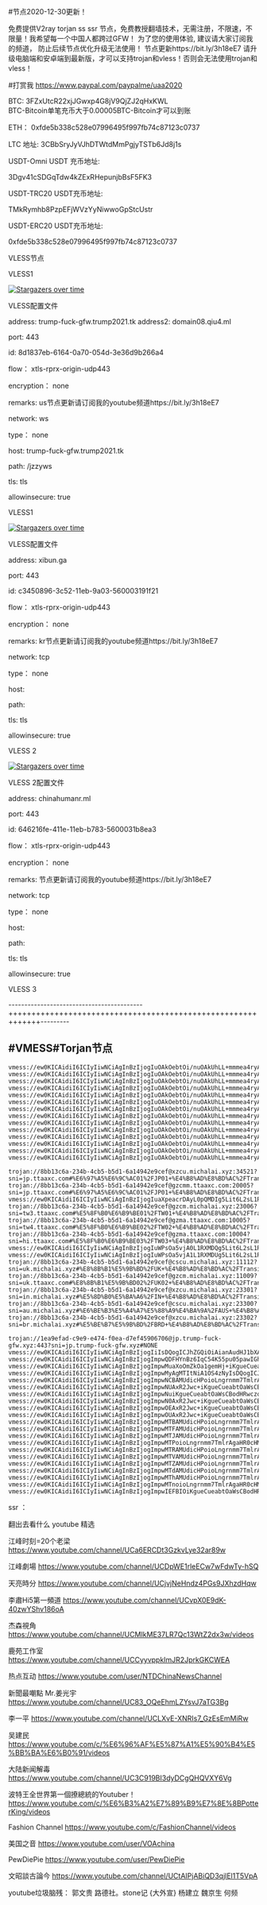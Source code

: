 #节点2020-12-30更新！

免费提供V2ray torjan ss ssr 节点，免费教授翻墙技术，无需注册，不限速，不限量！我希望每一个中国人都跨过GFW！
为了您的使用体验, 建议请大家订阅我的频道， 防止后续节点优化升级无法使用！   节点更新https://bit.ly/3h18eE7
请升级电脑端和安卓端到最新版，才可以支持trojan和vless！否则会无法使用trojan和vless！



#打赏我 https://www.paypal.com/paypalme/uaa2020

BTC:   3FZxUtcR22xjJGwxp4G8jV9QjZJ2qHxKWL                               
BTC-Bitcoin单笔充币大于0.00005BTC-Bitcoin才可以到账

ETH： 0xfde5b338c528e07996495f997fb74c87123c0737
  
LTC 地址:   3CBbSryJyVJhDTWtdMmPgjyTSTb6Jd8j1s



USDT-Omni USDT 充币地址:  

3Dgv41cSDGqTdw4kZExRHepunjbBsF5FK3

USDT-TRC20  USDT充币地址:

TMkRymhb8PzpEFjWVzYyNiwwoGpStcUstr

USDT-ERC20 USDT充币地址:
 
0xfde5b338c528e07996495f997fb74c87123c0737
 
 

VLESS节点



VLESS1

[![Stargazers over time](
https://github.com/JACKUSR2089/v2ray-subscribed/blob/master/fq.PNG)](https://starchart.cc/phlinhng/v2ray-tcp-tls-web)

VLESS配置文件

address:     trump-fuck-gfw.trump2021.tk
address2:    domain08.qiu4.ml

port:          443

id:           8d1837eb-6164-0a70-054d-3e36d9b266a4

flow：         xtls-rprx-origin-udp443

encryption：   none

remarks:     us节点更新请订阅我的youtube频道https://bit.ly/3h18eE7

network:     ws

type：       none

host:       trump-fuck-gfw.trump2021.tk

path:        /jzzyws
   
tls:                                tls
  
allowinsecure:   true


VLESS1

[![Stargazers over time](
https://github.com/JACKUSR2089/v2ray-subscribed/blob/master/vless1.PNG)](https://starchart.cc/phlinhng/v2ray-tcp-tls-web)

VLESS配置文件

address:       xibun.ga

port:          443

id:           c3450896-3c52-11eb-9a03-560003191f21

flow：         xtls-rprx-origin-udp443

encryption：  none

remarks:    kr节点更新请订阅我的youtube频道https://bit.ly/3h18eE7

network:    tcp

type：      none

host:       

path:
   
tls:                                tls
  
allowinsecure:   true

VLESS 2

[![Stargazers over time](
https://github.com/JACKUSR2089/v2ray-subscribed/blob/master/0.PNG)](https://starchart.cc/phlinhng/v2ray-tcp-tls-web)


VLESS 2配置文件

address:       chinahumanr.ml 

port:          443

id:           646216fe-411e-11eb-b783-5600031b8ea3

flow：         xtls-rprx-origin-udp443

encryption：  none

remarks:    节点更新请订阅我的youtube频道https://bit.ly/3h18eE7

network:    tcp

type：      none

host:       

path:
   
tls:             tls
  
allowinsecure:   true

VLESS 3





------------------------------------------+++++++++++++++++++++++++++++++++++++++++++++++++++++++++++++---------
 
#VMESS#Torjan节点
----------------------------------------------------------------------------------------------------------------------------------------------------
~~~
vmess://ew0KICAidiI6ICIyIiwNCiAgInBzIjogIuOAkOebtOi/nuOAkUhLL+mmmea4ryAtIOeUteS/oeaOqOiNkCAtIDAxIiwNCiAgImFkZCI6ICIwMS5IS0cuQVNJQS5CSUdBSVJQT1JULk5FVCIsDQogICJwb3J0IjogIjgwIiwNCiAgImlkIjogIjc5N2NmMmEyLTZjMmItNGU2Ni05ZmJmLWIwN2VhMDQ1YTE1MCIsDQogICJhaWQiOiAiMiIsDQogICJuZXQiOiAid3MiLA0KICAidHlwZSI6ICJub25lIiwNCiAgImhvc3QiOiAiIiwNCiAgInBhdGgiOiAiIiwNCiAgInRscyI6ICIiDQp9
vmess://ew0KICAidiI6ICIyIiwNCiAgInBzIjogIuOAkOebtOi/nuOAkUhLL+mmmea4ryAtIOeUteS/oeaOqOiNkCAtIDAyIiwNCiAgImFkZCI6ICIwMi5IS0cuQVNJQS5CSUdBSVJQT1JULk5FVCIsDQogICJwb3J0IjogIjgwIiwNCiAgImlkIjogIjc5N2NmMmEyLTZjMmItNGU2Ni05ZmJmLWIwN2VhMDQ1YTE1MCIsDQogICJhaWQiOiAiMiIsDQogICJuZXQiOiAid3MiLA0KICAidHlwZSI6ICJub25lIiwNCiAgImhvc3QiOiAiIiwNCiAgInBhdGgiOiAiIiwNCiAgInRscyI6ICIiDQp9
vmess://ew0KICAidiI6ICIyIiwNCiAgInBzIjogIuOAkOebtOi/nuOAkUhLL+mmmea4ryAtIOeUteS/oeaOqOiNkCAtIDAzIiwNCiAgImFkZCI6ICIwMy5IS0cuQVNJQS5CSUdBSVJQT1JULk5FVCIsDQogICJwb3J0IjogIjgwIiwNCiAgImlkIjogIjc5N2NmMmEyLTZjMmItNGU2Ni05ZmJmLWIwN2VhMDQ1YTE1MCIsDQogICJhaWQiOiAiMiIsDQogICJuZXQiOiAid3MiLA0KICAidHlwZSI6ICJub25lIiwNCiAgImhvc3QiOiAiIiwNCiAgInBhdGgiOiAiIiwNCiAgInRscyI6ICIiDQp9
vmess://ew0KICAidiI6ICIyIiwNCiAgInBzIjogIuOAkOebtOi/nuOAkUhLL+mmmea4ryAtIOeUteS/oeaOqOiNkCAtIDA0IiwNCiAgImFkZCI6ICIwNC5IS0cuQVNJQS5CSUdBSVJQT1JULk5FVCIsDQogICJwb3J0IjogIjgwIiwNCiAgImlkIjogIjc5N2NmMmEyLTZjMmItNGU2Ni05ZmJmLWIwN2VhMDQ1YTE1MCIsDQogICJhaWQiOiAiMiIsDQogICJuZXQiOiAid3MiLA0KICAidHlwZSI6ICJub25lIiwNCiAgImhvc3QiOiAiIiwNCiAgInBhdGgiOiAiIiwNCiAgInRscyI6ICIiDQp9
vmess://ew0KICAidiI6ICIyIiwNCiAgInBzIjogIuOAkOebtOi/nuOAkUhLL+mmmea4ryAtIOeUteS/oeaOqOiNkCAtIDA1IiwNCiAgImFkZCI6ICIwNS5IS0cuQVNJQS5CSUdBSVJQT1JULk5FVCIsDQogICJwb3J0IjogIjgwIiwNCiAgImlkIjogIjc5N2NmMmEyLTZjMmItNGU2Ni05ZmJmLWIwN2VhMDQ1YTE1MCIsDQogICJhaWQiOiAiMiIsDQogICJuZXQiOiAid3MiLA0KICAidHlwZSI6ICJub25lIiwNCiAgImhvc3QiOiAiIiwNCiAgInBhdGgiOiAiIiwNCiAgInRscyI6ICIiDQp9
vmess://ew0KICAidiI6ICIyIiwNCiAgInBzIjogIuOAkOebtOi/nuOAkUhLL+mmmea4ryAtIOeUteS/oeaOqOiNkCAtIDA2IiwNCiAgImFkZCI6ICIwNi5IS0cuQVNJQS5CSUdBSVJQT1JULk5FVCIsDQogICJwb3J0IjogIjgwIiwNCiAgImlkIjogIjc5N2NmMmEyLTZjMmItNGU2Ni05ZmJmLWIwN2VhMDQ1YTE1MCIsDQogICJhaWQiOiAiMiIsDQogICJuZXQiOiAid3MiLA0KICAidHlwZSI6ICJub25lIiwNCiAgImhvc3QiOiAiIiwNCiAgInBhdGgiOiAiIiwNCiAgInRscyI6ICIiDQp9
vmess://ew0KICAidiI6ICIyIiwNCiAgInBzIjogIuOAkOebtOi/nuOAkUhLL+mmmea4ryAtIOeUteS/oeaOqOiNkCAtIDA3IiwNCiAgImFkZCI6ICIwNy5IS0cuQVNJQS5CSUdBSVJQT1JULk5FVCIsDQogICJwb3J0IjogIjgwIiwNCiAgImlkIjogIjc5N2NmMmEyLTZjMmItNGU2Ni05ZmJmLWIwN2VhMDQ1YTE1MCIsDQogICJhaWQiOiAiMiIsDQogICJuZXQiOiAid3MiLA0KICAidHlwZSI6ICJub25lIiwNCiAgImhvc3QiOiAiIiwNCiAgInBhdGgiOiAiIiwNCiAgInRscyI6ICIiDQp9
vmess://ew0KICAidiI6ICIyIiwNCiAgInBzIjogIuOAkOebtOi/nuOAkUhLL+mmmea4ryAtIOeUteS/oeaOqOiNkCAtIDA4IiwNCiAgImFkZCI6ICIwOC5IS0cuQVNJQS5CSUdBSVJQT1JULk5FVCIsDQogICJwb3J0IjogIjgwIiwNCiAgImlkIjogIjc5N2NmMmEyLTZjMmItNGU2Ni05ZmJmLWIwN2VhMDQ1YTE1MCIsDQogICJhaWQiOiAiMiIsDQogICJuZXQiOiAid3MiLA0KICAidHlwZSI6ICJub25lIiwNCiAgImhvc3QiOiAiIiwNCiAgInBhdGgiOiAiIiwNCiAgInRscyI6ICIiDQp9
vmess://ew0KICAidiI6ICIyIiwNCiAgInBzIjogIuOAkOebtOi/nuOAkUhLL+mmmea4ryAtIOeUteS/oeaOqOiNkCAtIDA5IiwNCiAgImFkZCI6ICIwOS5IS0cuQVNJQS5CSUdBSVJQT1JULk5FVCIsDQogICJwb3J0IjogIjgwIiwNCiAgImlkIjogIjc5N2NmMmEyLTZjMmItNGU2Ni05ZmJmLWIwN2VhMDQ1YTE1MCIsDQogICJhaWQiOiAiMiIsDQogICJuZXQiOiAid3MiLA0KICAidHlwZSI6ICJub25lIiwNCiAgImhvc3QiOiAiIiwNCiAgInBhdGgiOiAiIiwNCiAgInRscyI6ICIiDQp9
vmess://ew0KICAidiI6ICIyIiwNCiAgInBzIjogIuOAkOebtOi/nuOAkUhLL+mmmea4ryAtIOeUteS/oeaOqOiNkCAtIDEwIiwNCiAgImFkZCI6ICIxMC5IS0cuQVNJQS5CSUdBSVJQT1JULk5FVCIsDQogICJwb3J0IjogIjgwIiwNCiAgImlkIjogIjc5N2NmMmEyLTZjMmItNGU2Ni05ZmJmLWIwN2VhMDQ1YTE1MCIsDQogICJhaWQiOiAiMiIsDQogICJuZXQiOiAid3MiLA0KICAidHlwZSI6ICJub25lIiwNCiAgImhvc3QiOiAiIiwNCiAgInBhdGgiOiAiIiwNCiAgInRscyI6ICIiDQp9
vmess://ew0KICAidiI6ICIyIiwNCiAgInBzIjogIuOAkOebtOi/nuOAkUhLL+mmmea4ryAtIOiBlOmAmuenu+WKqOaOqOiNkCAtIDExIiwNCiAgImFkZCI6ICIxMS5IS0cuQVNJQS5CSUdBSVJQT1JULk5FVCIsDQogICJwb3J0IjogIjgwIiwNCiAgImlkIjogIjc5N2NmMmEyLTZjMmItNGU2Ni05ZmJmLWIwN2VhMDQ1YTE1MCIsDQogICJhaWQiOiAiMiIsDQogICJuZXQiOiAid3MiLA0KICAidHlwZSI6ICJub25lIiwNCiAgImhvc3QiOiAiIiwNCiAgInBhdGgiOiAiIiwNCiAgInRscyI6ICIiDQp9
vmess://ew0KICAidiI6ICIyIiwNCiAgInBzIjogIuOAkOebtOi/nuOAkUhLL+mmmea4ryAtIOiBlOmAmuenu+WKqOaOqOiNkCAtIDEyIiwNCiAgImFkZCI6ICIxMi5IS0cuQVNJQS5CSUdBSVJQT1JULk5FVCIsDQogICJwb3J0IjogIjgwIiwNCiAgImlkIjogIjc5N2NmMmEyLTZjMmItNGU2Ni05ZmJmLWIwN2VhMDQ1YTE1MCIsDQogICJhaWQiOiAiMiIsDQogICJuZXQiOiAid3MiLA0KICAidHlwZSI6ICJub25lIiwNCiAgImhvc3QiOiAiIiwNCiAgInBhdGgiOiAiIiwNCiAgInRscyI6ICIiDQp9
vmess://ew0KICAidiI6ICIyIiwNCiAgInBzIjogIuOAkOebtOi/nuOAkUhLL+mmmea4ryAtIOiBlOmAmuenu+WKqOaOqOiNkCAtIDEzIiwNCiAgImFkZCI6ICIxMy5IS0cuQVNJQS5CSUdBSVJQT1JULk5FVCIsDQogICJwb3J0IjogIjgwIiwNCiAgImlkIjogIjc5N2NmMmEyLTZjMmItNGU2Ni05ZmJmLWIwN2VhMDQ1YTE1MCIsDQogICJhaWQiOiAiMiIsDQogICJuZXQiOiAid3MiLA0KICAidHlwZSI6ICJub25lIiwNCiAgImhvc3QiOiAiIiwNCiAgInBhdGgiOiAiIiwNCiAgInRscyI6ICIiDQp9
vmess://ew0KICAidiI6ICIyIiwNCiAgInBzIjogIuOAkOebtOi/nuOAkUhLL+mmmea4ryAtIOiBlOmAmuenu+WKqOaOqOiNkCAtIDE0IiwNCiAgImFkZCI6ICIxNC5IS0cuQVNJQS5CSUdBSVJQT1JULk5FVCIsDQogICJwb3J0IjogIjgwIiwNCiAgImlkIjogIjc5N2NmMmEyLTZjMmItNGU2Ni05ZmJmLWIwN2VhMDQ1YTE1MCIsDQogICJhaWQiOiAiMiIsDQogICJuZXQiOiAid3MiLA0KICAidHlwZSI6ICJub25lIiwNCiAgImhvc3QiOiAiIiwNCiAgInBhdGgiOiAiIiwNCiAgInRscyI6ICIiDQp9

trojan://8bb13c6a-234b-4cb5-b5d1-6a14942e9cef@xzcu.michalai.xyz:34521?sni=jp.ttaaxc.com#%E6%97%A5%E6%9C%AC01%2FJP01+%E4%B8%AD%E8%BD%AC%2FTransit
trojan://8bb13c6a-234b-4cb5-b5d1-6a14942e9cef@gzcmm.ttaaxc.com:20005?sni=jp.ttaaxc.com#%E6%97%A5%E6%9C%AC01%2FJP01+%E4%B8%AD%E8%BD%AC%2FTransit+%E6%B5%8B%E8%AF%95
vmess://ew0KICAidiI6ICIyIiwNCiAgInBzIjogIuaXpeacrDAyL0pQMDIg5Lit6L2sL1RyYW5zaXQgdjIiLA0KICAiYWRkIjogImd6Y21tLnR0YWF4Yy5jb20iLA0KICAicG9ydCI6ICIxMDAwNyIsDQogICJpZCI6ICI4YmIxM2M2YS0yMzRiLTRjYjUtYjVkMS02YTE0OTQyZTljZWYiLA0KICAiYWlkIjogIjEiLA0KICAibmV0IjogIndzIiwNCiAgInR5cGUiOiAibm9uZSIsDQogICJob3N0IjogIiIsDQogICJwYXRoIjogIi8iLA0KICAidGxzIjogIiINCn0=
trojan://8bb13c6a-234b-4cb5-b5d1-6a14942e9cef@gzcm.michalai.xyz:23006?sni=tw3.ttaaxc.com#%E5%8F%B0%E6%B9%BE01%2FTW01+%E4%B8%AD%E8%BD%AC%2FTransit
trojan://8bb13c6a-234b-4cb5-b5d1-6a14942e9cef@gzma.ttaaxc.com:10005?sni=tw4.ttaaxc.com#%E5%8F%B0%E6%B9%BE02%2FTW02+%E4%B8%AD%E8%BD%AC%2FTransit
trojan://8bb13c6a-234b-4cb5-b5d1-6a14942e9cef@gzma.ttaaxc.com:10004?sni=hi.ttaaxc.com#%E5%8F%B0%E6%B9%BE03%2FTW03+%E4%B8%AD%E8%BD%AC%2FTransit
vmess://ew0KICAidiI6ICIyIiwNCiAgInBzIjogIuWPsOa5vjA0L1RXMDQg5Lit6L2sL1RyYW5zaXQgdjIiLA0KICAiYWRkIjogImd6bWEudHRhYXhjLmNvbSIsDQogICJwb3J0IjogIjEwMDAyIiwNCiAgImlkIjogIjhiYjEzYzZhLTIzNGItNGNiNS1iNWQxLTZhMTQ5NDJlOWNlZiIsDQogICJhaWQiOiAiMSIsDQogICJuZXQiOiAid3MiLA0KICAidHlwZSI6ICJub25lIiwNCiAgImhvc3QiOiAiIiwNCiAgInBhdGgiOiAiLyIsDQogICJ0bHMiOiAiIg0KfQ==
vmess://ew0KICAidiI6ICIyIiwNCiAgInBzIjogIuWPsOa5vjA1L1RXMDUg5Lit6L2sL1RyYW5zaXQgdjIiLA0KICAiYWRkIjogImd6bWEudHRhYXhjLmNvbSIsDQogICJwb3J0IjogIjEwMDAzIiwNCiAgImlkIjogIjhiYjEzYzZhLTIzNGItNGNiNS1iNWQxLTZhMTQ5NDJlOWNlZiIsDQogICJhaWQiOiAiMSIsDQogICJuZXQiOiAid3MiLA0KICAidHlwZSI6ICJub25lIiwNCiAgImhvc3QiOiAiIiwNCiAgInBhdGgiOiAiLyIsDQogICJ0bHMiOiAiIg0KfQ==
trojan://8bb13c6a-234b-4cb5-b5d1-6a14942e9cef@cscu.michalai.xyz:11112?sni=uk.michalai.xyz#%E8%8B%B1%E5%9B%BD%2FUK+%E4%B8%AD%E8%BD%AC%2FTransit+NF
trojan://8bb13c6a-234b-4cb5-b5d1-6a14942e9cef@gzcm.michalai.xyz:11009?sni=uk.ttaaxc.com#%E8%8B%B1%E5%9B%BD02%2FUK02+%E4%B8%AD%E8%BD%AC%2FTransit
trojan://8bb13c6a-234b-4cb5-b5d1-6a14942e9cef@xzcu.michalai.xyz:23301?sni=in.michalai.xyz#%E5%8D%B0%E5%BA%A6%2FIN+%E4%B8%AD%E8%BD%AC%2FTransit
trojan://8bb13c6a-234b-4cb5-b5d1-6a14942e9cef@cscu.michalai.xyz:23300?sni=au.michalai.xyz#%E6%BE%B3%E5%A4%A7%E5%88%A9%E4%BA%9A%2FAUS+%E4%B8%AD%E8%BD%AC%2FTransit
trojan://8bb13c6a-234b-4cb5-b5d1-6a14942e9cef@xzcu.michalai.xyz:23302?sni=br.michalai.xyz#%E5%BE%B7%E5%9B%BD%2FBRD+%E4%B8%AD%E8%BD%AC%2FTransit

trojan://1ea9efad-c9e9-e474-f0ea-d7ef45906706@jp.trump-fuck-gfw.xyz:443?sni=jp.trump-fuck-gfw.xyz#NONE
vmess://ew0KICAidiI6ICIyIiwNCiAgInBzIjogIiIsDQogICJhZGQiOiAianAudHJ1bXAtZnVjay1nZncueHl6IiwNCiAgInBvcnQiOiAiNDQzIiwNCiAgImlkIjogIjFlYTllZmFkLWM5ZTktZTQ3NC1mMGVhLWQ3ZWY0NTkwNjcwNiIsDQogICJhaWQiOiAiMSIsDQogICJuZXQiOiAiIiwNCiAgInR5cGUiOiAibm9uZSIsDQogICJob3N0IjogImpwLnRydW1wLWZ1Y2stZ2Z3Lnh5eiIsDQogICJwYXRoIjogIi96YWZsIiwNCiAgInRscyI6ICJ0bHMiDQp9
vmess://ew0KICAidiI6ICIyIiwNCiAgInBzIjogImpwQDFHYnBz6IqC54K55pu05pawIGh0dHBzOi8vYml0Lmx5LzNoMThlRTciLA0KICAiYWRkIjogImpwLnRydW1wLWZ1Y2stZ2Z3Lnh5eiIsDQogICJwb3J0IjogIjQ0MyIsDQogICJpZCI6ICIxZWE5ZWZhZC1jOWU5LWU0NzQtZjBlYS1kN2VmNDU5MDY3MDYiLA0KICAiYWlkIjogIjEiLA0KICAibmV0IjogIndzIiwNCiAgInR5cGUiOiAibm9uZSIsDQogICJob3N0IjogImpwLnRydW1wLWZ1Y2stZ2Z3Lnh5eiIsDQogICJwYXRoIjogIi96YWZsIiwNCiAgInRscyI6ICJ0bHMiDQp9
vmess://ew0KICAidiI6ICIyIiwNCiAgInBzIjogImpwMuaXoOmZkOa1gemHj+iKgueCueabtOaWsCBodHRwczovL2JpdC5seS8zaDE4ZUU3IiwNCiAgImFkZCI6ICJkb21haW4wOC5xaXU0Lm1sIiwNCiAgInBvcnQiOiAiNDQzIiwNCiAgImlkIjogIjFlYTllZmFkLWM5ZTktZTQ3NC1mMGVhLWQ3ZWY0NTkwNjcwNiIsDQogICJhaWQiOiAiMSIsDQogICJuZXQiOiAid3MiLA0KICAidHlwZSI6ICJub25lIiwNCiAgImhvc3QiOiAianAudHJ1bXAtZnVjay1nZncueHl6IiwNCiAgInBhdGgiOiAiL3phZmwiLA0KICAidGxzIjogInRscyINCn0=
vmess://ew0KICAidiI6ICIyIiwNCiAgInBzIjogImpwMyAgMTItNiA1OS4zNyIsDQogICJhZGQiOiAid3d3LmNsb3VkZmxhcmUuY29tIiwNCiAgInBvcnQiOiAiNDQzIiwNCiAgImlkIjogIjFlYTllZmFkLWM5ZTktZTQ3NC1mMGVhLWQ3ZWY0NTkwNjcwNiIsDQogICJhaWQiOiAiMSIsDQogICJuZXQiOiAid3MiLA0KICAidHlwZSI6ICJub25lIiwNCiAgImhvc3QiOiAianAudHJ1bXAtZnVjay1nZncueHl6IiwNCiAgInBhdGgiOiAiL3phZmwiLA0KICAidGxzIjogInRscyINCn0=
vmess://ew0KICAidiI6ICIyIiwNCiAgInBzIjogImpwNCBAMUdicHPoioLngrnmm7TmlrAgaHR0cHM6Ly9iaXQubHkvM2gxOGVFNyIsDQogICJhZGQiOiAid3d3LmRpZ2l0YWxvY2Vhbi5jb20iLA0KICAicG9ydCI6ICI0NDMiLA0KICAiaWQiOiAiMWVhOWVmYWQtYzllOS1lNDc0LWYwZWEtZDdlZjQ1OTA2NzA2IiwNCiAgImFpZCI6ICIxIiwNCiAgIm5ldCI6ICJ3cyIsDQogICJ0eXBlIjogIm5vbmUiLA0KICAiaG9zdCI6ICJqcC50cnVtcC1mdWNrLWdmdy54eXoiLA0KICAicGF0aCI6ICIvemFmbCIsDQogICJ0bHMiOiAidGxzIg0KfQ==
vmess://ew0KICAidiI6ICIyIiwNCiAgInBzIjogImpwNUAxR2Jwc+iKgueCueabtOaWsCBodHRwczovL2JpdC5seS8zaDE4ZUU3IiwNCiAgImFkZCI6ICJ3d3cuZ2FybWluLmNvbSIsDQogICJwb3J0IjogIjQ0MyIsDQogICJpZCI6ICIxZWE5ZWZhZC1jOWU5LWU0NzQtZjBlYS1kN2VmNDU5MDY3MDYiLA0KICAiYWlkIjogIjEiLA0KICAibmV0IjogIiIsDQogICJ0eXBlIjogIm5vbmUiLA0KICAiaG9zdCI6ICJqcC50cnVtcC1mdWNrLWdmdy54eXoiLA0KICAicGF0aCI6ICIvemFmbCIsDQogICJ0bHMiOiAidGxzIg0KfQ==
vmess://ew0KICAidiI6ICIyIiwNCiAgInBzIjogImpwNuiKgueCueabtOaWsCBodHRwczovL2JpdC5seS8zaDE4ZUU3IiwNCiAgImFkZCI6ICJhbXAuY2xvdWRmbGFyZS5jb20iLA0KICAicG9ydCI6ICI0NDMiLA0KICAiaWQiOiAiMWVhOWVmYWQtYzllOS1lNDc0LWYwZWEtZDdlZjQ1OTA2NzA2IiwNCiAgImFpZCI6ICIxIiwNCiAgIm5ldCI6ICIiLA0KICAidHlwZSI6ICJub25lIiwNCiAgImhvc3QiOiAianAudHJ1bXAtZnVjay1nZncueHl6IiwNCiAgInBhdGgiOiAiL3phZmwiLA0KICAidGxzIjogInRscyINCn0=
vmess://ew0KICAidiI6ICIyIiwNCiAgInBzIjogImpwN0AxR2Jwc+iKgueCueabtOaWsCBodHRwczovL2JpdC5seS8zaDE4ZUU3IiwNCiAgImFkZCI6ICIxMDQuMjAuMTMwLjQzIiwNCiAgInBvcnQiOiAiNDQzIiwNCiAgImlkIjogIjFlYTllZmFkLWM5ZTktZTQ3NC1mMGVhLWQ3ZWY0NTkwNjcwNiIsDQogICJhaWQiOiAiMSIsDQogICJuZXQiOiAid3MiLA0KICAidHlwZSI6ICJub25lIiwNCiAgImhvc3QiOiAianAudHJ1bXAtZnVjay1nZncueHl6IiwNCiAgInBhdGgiOiAiL3phZmwiLA0KICAidGxzIjogInRscyINCn0=
vmess://ew0KICAidiI6ICIyIiwNCiAgInBzIjogImpwOEAxR2Jwc+iKgueCueabtOaWsCBodHRwczovL2JpdC5seS8zaDE4ZUU3IiwNCiAgImFkZCI6ICIxMDQuMjUuMTA0LjI0MCIsDQogICJwb3J0IjogIjQ0MyIsDQogICJpZCI6ICIxZWE5ZWZhZC1jOWU5LWU0NzQtZjBlYS1kN2VmNDU5MDY3MDYiLA0KICAiYWlkIjogIjEiLA0KICAibmV0IjogIiIsDQogICJ0eXBlIjogIm5vbmUiLA0KICAiaG9zdCI6ICJqcC50cnVtcC1mdWNrLWdmdy54eXoiLA0KICAicGF0aCI6ICIvemFmbCIsDQogICJ0bHMiOiAidGxzIg0KfQ==
vmess://ew0KICAidiI6ICIyIiwNCiAgInBzIjogImpwOUAxR2Jwc+iKgueCueabtOaWsCBodHRwczovL2JpdC5seS8zaDE4ZUU3IiwNCiAgImFkZCI6ICIxMDQuMTYuMTYwLjExNCIsDQogICJwb3J0IjogIjQ0MyIsDQogICJpZCI6ICIxZWE5ZWZhZC1jOWU5LWU0NzQtZjBlYS1kN2VmNDU5MDY3MDYiLA0KICAiYWlkIjogIjEiLA0KICAibmV0IjogIndzIiwNCiAgInR5cGUiOiAibm9uZSIsDQogICJob3N0IjogImpwLnRydW1wLWZ1Y2stZ2Z3Lnh5eiIsDQogICJwYXRoIjogIi96YWZsIiwNCiAgInRscyI6ICJ0bHMiDQp9
vmess://ew0KICAidiI6ICIyIiwNCiAgInBzIjogImpwMTBAMUdicHPoioLngrnmm7TmlrAgaHR0cHM6Ly9iaXQubHkvM2gxOGVFNyIsDQogICJhZGQiOiAiMTA0LjE2LjExMC4yMzgiLA0KICAicG9ydCI6ICI0NDMiLA0KICAiaWQiOiAiMWVhOWVmYWQtYzllOS1lNDc0LWYwZWEtZDdlZjQ1OTA2NzA2IiwNCiAgImFpZCI6ICIxIiwNCiAgIm5ldCI6ICJ3cyIsDQogICJ0eXBlIjogIm5vbmUiLA0KICAiaG9zdCI6ICJqcC50cnVtcC1mdWNrLWdmdy54eXoiLA0KICAicGF0aCI6ICIvemFmbCIsDQogICJ0bHMiOiAidGxzIg0KfQ==
vmess://ew0KICAidiI6ICIyIiwNCiAgInBzIjogImpwMTFAMUdicHPoioLngrnmm7TmlrAgaHR0cHM6Ly9iaXQubHkvM2gxOGVFNyIsDQogICJhZGQiOiAiMTA0LjE4LjguMTU3IiwNCiAgInBvcnQiOiAiNDQzIiwNCiAgImlkIjogIjFlYTllZmFkLWM5ZTktZTQ3NC1mMGVhLWQ3ZWY0NTkwNjcwNiIsDQogICJhaWQiOiAiMSIsDQogICJuZXQiOiAid3MiLA0KICAidHlwZSI6ICJub25lIiwNCiAgImhvc3QiOiAianAudHJ1bXAtZnVjay1nZncueHl6IiwNCiAgInBhdGgiOiAiL3phZmwiLA0KICAidGxzIjogInRscyINCn0=
vmess://ew0KICAidiI6ICIyIiwNCiAgInBzIjogImpwMTJAMUdicHPoioLngrnmm7TmlrAgaHR0cHM6Ly9iaXQubHkvM2gxOGVFNyIsDQogICJhZGQiOiAiMTA0LjIwLjEzMC4xNzUiLA0KICAicG9ydCI6ICI0NDMiLA0KICAiaWQiOiAiMWVhOWVmYWQtYzllOS1lNDc0LWYwZWEtZDdlZjQ1OTA2NzA2IiwNCiAgImFpZCI6ICIxIiwNCiAgIm5ldCI6ICJ3cyIsDQogICJ0eXBlIjogIm5vbmUiLA0KICAiaG9zdCI6ICJqcC50cnVtcC1mdWNrLWdmdy54eXoiLA0KICAicGF0aCI6ICIvemFmbCIsDQogICJ0bHMiOiAidGxzIg0KfQ==
vmess://ew0KICAidiI6ICIyIiwNCiAgInBzIjogImpwMTPoioLngrnmm7TmlrAgaHR0cHM6Ly9iaXQubHkvM2gxOGVFNyIsDQogICJhZGQiOiAiMTA0LjIxLjIzOS4xNDciLA0KICAicG9ydCI6ICI0NDMiLA0KICAiaWQiOiAiMWVhOWVmYWQtYzllOS1lNDc0LWYwZWEtZDdlZjQ1OTA2NzA2IiwNCiAgImFpZCI6ICIxIiwNCiAgIm5ldCI6ICJ3cyIsDQogICJ0eXBlIjogIm5vbmUiLA0KICAiaG9zdCI6ICJqcC50cnVtcC1mdWNrLWdmdy54eXoiLA0KICAicGF0aCI6ICIvemFmbCIsDQogICJ0bHMiOiAidGxzIg0KfQ==
vmess://ew0KICAidiI6ICIyIiwNCiAgInBzIjogImpwMTRAMUdicHPoioLngrnmm7TmlrAgaHR0cHM6Ly9iaXQubHkvM2gxOGVFNyIsDQogICJhZGQiOiAiMTA0LjIyLjMuMyIsDQogICJwb3J0IjogIjQ0MyIsDQogICJpZCI6ICIxZWE5ZWZhZC1jOWU5LWU0NzQtZjBlYS1kN2VmNDU5MDY3MDYiLA0KICAiYWlkIjogIjEiLA0KICAibmV0IjogIndzIiwNCiAgInR5cGUiOiAibm9uZSIsDQogICJob3N0IjogImpwLnRydW1wLWZ1Y2stZ2Z3Lnh5eiIsDQogICJwYXRoIjogIi96YWZsIiwNCiAgInRscyI6ICJ0bHMiDQp9
vmess://ew0KICAidiI6ICIyIiwNCiAgInBzIjogImpwMTVAMUdicHPoioLngrnmm7TmlrAgaHR0cHM6Ly9iaXQubHkvM2gxOGVFNyIsDQogICJhZGQiOiAiMTA0LjIyLjQuMTgwIiwNCiAgInBvcnQiOiAiNDQzIiwNCiAgImlkIjogIjFlYTllZmFkLWM5ZTktZTQ3NC1mMGVhLWQ3ZWY0NTkwNjcwNiIsDQogICJhaWQiOiAiMSIsDQogICJuZXQiOiAid3MiLA0KICAidHlwZSI6ICJub25lIiwNCiAgImhvc3QiOiAianAudHJ1bXAtZnVjay1nZncueHl6IiwNCiAgInBhdGgiOiAiL3phZmwiLA0KICAidGxzIjogInRscyINCn0=
vmess://ew0KICAidiI6ICIyIiwNCiAgInBzIjogImpwMTZAMUdicHPoioLngrnmm7TmlrAgaHR0cHM6Ly9iaXQubHkvM2gxOGVFNyIsDQogICJhZGQiOiAiMTA0LjIyLjQ0LjUwIiwNCiAgInBvcnQiOiAiNDQzIiwNCiAgImlkIjogIjFlYTllZmFkLWM5ZTktZTQ3NC1mMGVhLWQ3ZWY0NTkwNjcwNiIsDQogICJhaWQiOiAiMSIsDQogICJuZXQiOiAiIiwNCiAgInR5cGUiOiAibm9uZSIsDQogICJob3N0IjogImpwLnRydW1wLWZ1Y2stZ2Z3Lnh5eiIsDQogICJwYXRoIjogIi96YWZsIiwNCiAgInRscyI6ICJ0bHMiDQp9
vmess://ew0KICAidiI6ICIyIiwNCiAgInBzIjogImpwMTdAMUdicHPoioLngrnmm7TmlrAgaHR0cHM6Ly9iaXQubHkvM2gxOGVFNyIsDQogICJhZGQiOiAiMTcyLjY3LjIyMy43NyIsDQogICJwb3J0IjogIjQ0MyIsDQogICJpZCI6ICIxZWE5ZWZhZC1jOWU5LWU0NzQtZjBlYS1kN2VmNDU5MDY3MDYiLA0KICAiYWlkIjogIjEiLA0KICAibmV0IjogIiIsDQogICJ0eXBlIjogIm5vbmUiLA0KICAiaG9zdCI6ICJqcC50cnVtcC1mdWNrLWdmdy54eXoiLA0KICAicGF0aCI6ICIvemFmbCIsDQogICJ0bHMiOiAidGxzIg0KfQ==
vmess://ew0KICAidiI6ICIyIiwNCiAgInBzIjogImpwMThAMUdicHPoioLngrnmm7TmlrAgaHR0cHM6Ly9iaXQubHkvM2gxOGVFNyIsDQogICJhZGQiOiAiMTcyLjY3LjIwOS41OCIsDQogICJwb3J0IjogIjQ0MyIsDQogICJpZCI6ICIxZWE5ZWZhZC1jOWU5LWU0NzQtZjBlYS1kN2VmNDU5MDY3MDYiLA0KICAiYWlkIjogIjEiLA0KICAibmV0IjogIndzIiwNCiAgInR5cGUiOiAibm9uZSIsDQogICJob3N0IjogImpwLnRydW1wLWZ1Y2stZ2Z3Lnh5eiIsDQogICJwYXRoIjogIi96YWZsIiwNCiAgInRscyI6ICJ0bHMiDQp9
vmess://ew0KICAidiI6ICIyIiwNCiAgInBzIjogImpwMTnoioLngrnmm7TmlrAgaHR0cHM6Ly9iaXQubHkvM2gxOGVFNyIsDQogICJhZGQiOiAiMTA0LjI1LjE3NS42OSIsDQogICJwb3J0IjogIjQ0MyIsDQogICJpZCI6ICIxZWE5ZWZhZC1jOWU5LWU0NzQtZjBlYS1kN2VmNDU5MDY3MDYiLA0KICAiYWlkIjogIjEiLA0KICAibmV0IjogIndzIiwNCiAgInR5cGUiOiAibm9uZSIsDQogICJob3N0IjogImpwLnRydW1wLWZ1Y2stZ2Z3Lnh5eiIsDQogICJwYXRoIjogIi96YWZsIiwNCiAgInRscyI6ICJ0bHMiDQp9
vmess://ew0KICAidiI6ICIyIiwNCiAgInBzIjogImpwIEFBIOiKgueCueabtOaWsCBodHRwczovL2JpdC5seS8zaDE4ZUU3IiwNCiAgImFkZCI6ICIxMDQuMjAuODEuMjQwIiwNCiAgInBvcnQiOiAiNDQzIiwNCiAgImlkIjogIjFlYTllZmFkLWM5ZTktZTQ3NC1mMGVhLWQ3ZWY0NTkwNjcwNiIsDQogICJhaWQiOiAiMSIsDQogICJuZXQiOiAid3MiLA0KICAidHlwZSI6ICJub25lIiwNCiAgImhvc3QiOiAianAudHJ1bXAtZnVjay1nZncueHl6IiwNCiAgInBhdGgiOiAiL3phZmwiLA0KICAidGxzIjogInRscyINCn0=

~~~



 ssr ：



 
翻出去看什么
youtube 精选

江峰时刻=20个老梁                 https://www.youtube.com/channel/UCa6ERCDt3GzkvLye32ar89w

江峰劇場                  https://www.youtube.com/channel/UCDpWE1rleECw7wFdwTy-hSQ

天亮時分                  https://www.youtube.com/channel/UCjvjNeHndz4PGs9JXhzdHqw

李肅Hi5第一頻道            https://www.youtube.com/channel/UCvpX0E9dK-40zwYShv186oA

杰森視角                   https://www.youtube.com/channel/UCMIkME37LR7Qc13WtZ2dx3w/videos           
 
鹿苑工作室                 https://www.youtube.com/channel/UCCyyvppkImJR2JprkGKCWEA

热点互动                   https://www.youtube.com/user/NTDChinaNewsChannel

新聞最嘲點 Mr.姜光宇        https://www.youtube.com/channel/UC83_OQeEhmLZYsvJ7aTG3Bg

李一平                     https://www.youtube.com/channel/UCLXvE-XNRIs7_GzEsEmMiRw

吴建民                     https://www.youtube.com/c/%E6%96%AF%E5%87%A1%E5%90%B4%E5%BB%BA%E6%B0%91/videos

大陆新闻解毒                https://www.youtube.com/channel/UC3C919BI3dyDCgQHQVXY6Vg

波特王全世界第一個撩總統的Youtuber！https://www.youtube.com/c/%E6%B3%A2%E7%89%B9%E7%8E%8BPotterKing/videos

Fashion Channel            https://www.youtube.com/c/FashionChannel/videos

美国之音                    https://www.youtube.com/user/VOAchina  

PewDiePie                  https://www.youtube.com/user/PewDiePie 

文昭談古論今                https://www.youtube.com/channel/UCtAIPjABiQD3qjlEl1T5VpA


youtube垃圾脑残： 郭文贵 路德社。stone记 {大外宣} 杨建立 魏京生 何频
